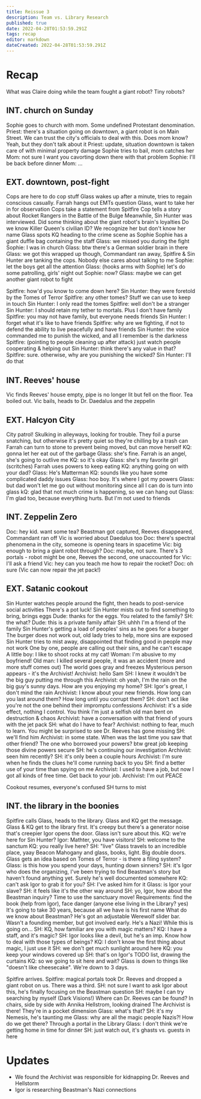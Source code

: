 ```yaml
---
title: Reissue 3
description: Team vs. Library Research
published: true
date: 2022-04-28T01:53:59.291Z
tags: recap
editor: markdown
dateCreated: 2022-04-28T01:53:59.291Z
---
```


# Recap
What was Claire doing while the team fought a giant robot?
Tiny robots?

## INT. church on Sunday

Sophie goes to church with mom. Some undefined Protestant denomination.
Priest: there's a situation going on downtown, a giant robot is on Main Street. We can trust the city's officials to deal with this.
Does mom know? Yeah, but they don't talk about it
Priest: update, situation downtown is taken care of with minimal property damage
Sophie tries to bail, mom catches her
Mom: not sure I want you cavorting down there with that problem
Sophie: I'll be back before dinner
Mom: ...

## EXT. downtown, post-fight

Cops are here to do cop stuff
Glass wakes up after a minute, tries to regain conscious casually. Farrah hangs out
EMTs question Glass, want to take her in for observation
Cops take a statement from Spitfire
Cop tells a story about Rocket Rangers in the Battle of the Bulge
Meanwhile, Sin Hunter was interviewed. Did some thinking about the giant robot's brain's loyalties
Do we know Killer Queen's civilian ID? We recognize her but don't know her name
Glass spots KQ heading to the crime scene as Sophie
Sophie has a giant duffle bag containing the staff
Glass: we missed you during the fight
Sophie: I was in church
Glass: btw there's a German soldier brain in there
Glass: we got this wrapped up though, Commandant ran away, Spitfire & Sin Hunter are tanking the cops. Nobody else cares about talking to me
Sophie: let the boys get all the attention
Glass: (hooks arms with Sophie) let's do some patrolling, girls' night out
Sophie: now?
Glass: maybe we can get another giant robot to fight

Spitfire: how'd you know to come down here?
Sin Hunter: they were foretold by the Tomes of Terror
Spitfire: any other tomes? Stuff we can use to keep in touch
Sin Hunter: I only read the tomes
Spitfire: well don't be a stranger
Sin Hunter: I should retain my tether to mortals. Plus I don't have family
Spitfire: you may not have family, but everyone needs friends
Sin Hunter: I forget what it's like to have friends
Spitfire: why are we fighting, if not to defend the ability to live peacefully and have friends
Sin Hunter: the voice commanded me to punish the wicked, and all I remember is the darkness
Spitfire: (pointing to people cleaning up after attack) just watch people cooperating & helping out
Sin Hunter: think there's any value in that?
Spitfire: sure. otherwise, why are you punishing the wicked?
Sin Hunter: I'll do that

## INT. Reeves' house

Vic finds Reeves' house empty, pipe is no longer lit but fell on the floor. Tea boiled out.
Vic bails, heads to Dr. Daedalus and the zeppelin

## EXT. Halcyon City

City patrol! Skulking in alleyways, looking for trouble.
They foil a purse snatching, but otherwise it's pretty quiet so they're chilling by a trash can
Farrah can turn to stone to prevent being moved, but can move herself
KQ: gonna let her eat out of the garbage
Glass: she's fine. Farrah is an angel, she's going to outlive me
KQ: so it's okay
Glass: she's my favorite girl (scritches)
Farrah uses powers to keep eating
KQ: anything going on with your dad?
Glass: He's Matterman
KQ: sounds like you have some complicated daddy issues
Glass: hoo boy. It's where I got my powers
Glass: but dad won't let me go out without monitoring since all I can do is turn into glass
kQ: glad that not much crime is happening, so we can hang out
Glass: I'm glad too, because everything hurts. But I'm not used to friends

## INT. Zeppelin Zero

Doc: hey kid. want some tea?
Beastman got captured, Reeves disappeared, Commandant ran off
Vic is worried about Daedalus too
Doc: there's spectral phenomena in the city, someone is opening tears in spacetime
Vic: big enough to bring a giant robot through?
Doc: maybe, not sure. There's 3 portals - robot might be one, Reeves the second, one unaccounted for
Vic: I'll ask a friend
Vic: hey can you teach me how to repair the rocket?
Doc: oh sure
(Vic can now repair the jet pack!)

## EXT. Satanic cookout

Sin Hunter watches people around the fight, then heads to post-service social activities
There's a pot luck! Sin Hunter mists out to find something to bring, brings eggs
Dude: thanks for the eggs. You related to the family?
SH: the what?
Dude: this is a private family affair
SH: uhhh I'm a friend of the family
Sin Hunter's getting a load of peoples' sins as he goes for a burger
The burger does not work out, old lady tries to help, more sins are exposed
Sin Hunter tries to mist away, disappointed that finding good in people may not work
One by one, people are calling out their sins, and he can't escape
A little boy: I like to shoot rocks at my cat!
Woman: I'm abusive to my boyfriend!
Old man: I killed several people, it was an accident
(more and more stuff comes out)
The world goes gray and freezes
Mysterious person appears - it's the Archivist!
Archivist: hello Sam
SH: I knew it wouldn't be the big guy putting me through this
Archivist: oh yeah, I'm the rain on the big guy's sunny days. How are you enjoying my home?
SH: Igor's great, I don't mind the rain
Archivist: I know about your new friends. How long can you last around them? How long until you corrupt them?
SH: don't act like you're not the one behind their impromptu confessions
Archivist: it's a side effect, nothing I control. You think I'm just a selfish old man bent on destruction & chaos
Archivist: have a conversation with that friend of yours with the jet pack
SH: what do I have to fear?
Archivist: nothing to fear, much to learn. You might be surprised to see Dr. Reeves has gone missing
SH: we'll find him
Archivist: in some state. When was the last time you saw that other friend? The one who borrowed your powers? btw great job keeping those divine powers secure
SH: he's continuing our investigation
Archivist: seen him recently?
SH: it's only been a couple hours
Archivist: I'm sure when he finds the clues he'll come running back to you
SH: find a better use of your time than spying on me
Archivist: I used to have a job, but now I got all kinds of free time. Get back to your job.
Archivist: I'm out PEACE

Cookout resumes, everyone's confused
SH turns to mist

## INT. the library in the boonies

Spitfire calls Glass, heads to the library. Glass and KQ get the message.
Glass & KQ get to the library first. It's creepy but there's a generator noise that's creepier
Igor opens the door. Glass isn't sure about this.
KQ: we're here for Sin Hunter?
Igor: Mathter, you have visitors!
SH: welcome to the sanctum
KQ: you really live here?
SH: "live"
Glass travels to an incredible place, yaay Beacon
Mahogany and glass, books, light. Big double doors.
Glass gets an idea based on Tomes of Terror - is there a filing system?
Glass: is this how you spend your days, hunting down sinners?
SH: it's Igor who does the organizing, I've been trying to find Beastman's story but haven't found anything yet. Surely he's well documented somewhere
KQ: can't ask Igor to grab it for you?
SH: I've asked him for it
Glass: is Igor your slave?
SH: it feels like it's the other way around
SH: yo, Igor, how about the Beastman inquiry?
Time to use the sanctuary move! Requirements: find the book (help from Igor), face danger (anyone else living in the Library? yes)
It's going to take 30 years, because all we have is his first name
What do we know about Beastman? He's got an adjustable Werewolf slider bar. Wasn't a founding member, but got involved early. He's a Nazi!
While this is going on...
SH: KQ, how familiar are you with magic matters?
KQ: I have a staff, and it's magic?
SH: Igor looks like a devil, but he's an imp. Know how to deal with those types of beings?
KQ: I don't know the first thing about magic, I just use it
SH: we don't get much sunlight around here
KQ: you keep your windows covered up
SH: that's on Igor's TODO list, drawing the curtains
KQ: so we going to sit here and wait?
Glass is down to things like "doesn't like cheesecake". We're down to 3 days.

Spitfire arrives.
Spitfire: magical portals took Dr. Reeves and dropped a giant robot on us. There was a third.
SH: not sure I want to ask Igor about this, he's finally focusing on the Beastman question
SH: maybe I can try searching by myself (Dark Visions!)
Where can Dr. Reeves can be found? In chairs, side by side with Annika Hellstrom, looking drained
The Archivist is there! They're in a pocket dimension
Glass: what's that?
SH: it's my Nemesis, he's taunting me
Glass: why are all the magic people Nazis?!
How do we get there? Through a portal in the Library
Glass: I don't think we're getting home in time for dinner
SH: just watch out, it's ghasts vs. guests in here
# Updates
* We found the Archivist was responsible for kidnapping Dr. Reeves and Hellstorm
* Igor is researching Beastman's Nazi connections